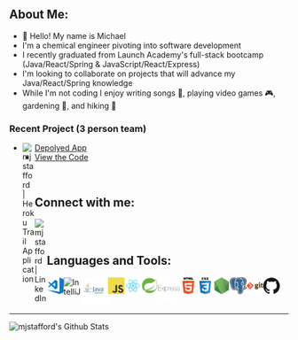## About Me:
- 👋 Hello! My name is Michael 
- I'm a chemical engineer pivoting into software development 
- I recently graduated from Launch Academy's full-stack bootcamp (Java/React/Spring & JavaScript/React/Express)
- I'm looking to collaborate on projects that will advance my Java/React/Spring knowledge
- While I'm not coding I enjoy writing songs 🎸, playing video games 🎮, gardening 🌾, and hiking 🌲

### Recent Project (3 person team)
- <a href="https://trailshub.herokuapp.com/trails">Depolyed App</a> 
[<img align="left" alt="mjstafford | Heroku Trail Application" width="22px" src="https://cdn.jsdelivr.net/npm/simple-icons@3.13.0/icons/heroku.svg" />][Heroku]
- <a href="https://github.com/mjstafford/Trails-Hub">View the Code</a>
<br/>

## Connect with me:
[<img align="left" alt="mjstafford | LinkedIn" width="22px" src="https://cdn.jsdelivr.net/npm/simple-icons@v3/icons/linkedin.svg" />][linkedin]
<br/>
<br/>

## Languages and Tools:
<img align="left" alt="Visual Studio Code" width="30px" src="https://raw.githubusercontent.com/github/explore/80688e429a7d4ef2fca1e82350fe8e3517d3494d/topics/visual-studio-code/visual-studio-code.png" />
<img align="left" alt="IntelliJ" width="32px" src="https://pbs.twimg.com/profile_images/1206618215767584769/zl48EuhC_400x400.jpg" />
<img align="left" alt="Java" width="48px" src="https://raw.githubusercontent.com/github/explore/80688e429a7d4ef2fca1e82350fe8e3517d3494d/topics/java/java.png" />
<img align="left" alt="JavaScript" width="30px" src="https://raw.githubusercontent.com/github/explore/80688e429a7d4ef2fca1e82350fe8e3517d3494d/topics/javascript/javascript.png" />
<img align="left" alt="React" width="30px" src="https://raw.githubusercontent.com/github/explore/80688e429a7d4ef2fca1e82350fe8e3517d3494d/topics/react/react.png" />
<img align="left" alt="Spring" width="30px" src="https://raw.githubusercontent.com/github/explore/80688e429a7d4ef2fca1e82350fe8e3517d3494d/topics/spring-boot/spring-boot.png" />
<img align="left" alt="Express" width="40px" src="https://raw.githubusercontent.com/github/explore/80688e429a7d4ef2fca1e82350fe8e3517d3494d/topics/express/express.png" />
<img align="left" alt="HTML5" width="30px" src="https://raw.githubusercontent.com/github/explore/80688e429a7d4ef2fca1e82350fe8e3517d3494d/topics/html/html.png" />
<img align="left" alt="CSS3" width="30px" src="https://raw.githubusercontent.com/github/explore/80688e429a7d4ef2fca1e82350fe8e3517d3494d/topics/css/css.png" />
<img align="left" alt="Node.js" width="30px" src="https://raw.githubusercontent.com/github/explore/80688e429a7d4ef2fca1e82350fe8e3517d3494d/topics/nodejs/nodejs.png" />
<img align="left" alt="PostgreSQL" width="30px" src="https://raw.githubusercontent.com/github/explore/80688e429a7d4ef2fca1e82350fe8e3517d3494d/topics/postgresql/postgresql.png" />
<img align="left" alt="Git" width="30px" src="https://raw.githubusercontent.com/github/explore/80688e429a7d4ef2fca1e82350fe8e3517d3494d/topics/git/git.png" />
<img align="left" alt="GitHub" width="30px" src="https://raw.githubusercontent.com/github/explore/78df643247d429f6cc873026c0622819ad797942/topics/github/github.png" />
<br/>
<br/>
<br/>

---

<img align="left" alt="mjstafford's Github Stats" src="https://github-readme-stats.vercel.app/api?username=mjstafford&show_icons=true&theme=tokyonight&border_radius=1rem" />


[linkedin]: https://www.linkedin.com/in/michael-stafford-833562105/
[Heroku]: https://trailshub.herokuapp.com/trails

